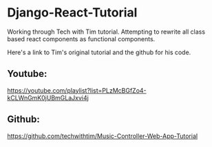 # Django-React-Tutorial
Working through Tech with Tim tutorial. Attempting to rewrite all class based react components as functional components.

Here's a link to Tim's original tutorial and the github for his code.

## **Youtube:**

https://youtube.com/playlist?list=PLzMcBGfZo4-kCLWnGmK0jUBmGLaJxvi4j

## **Github:**

https://github.com/techwithtim/Music-Controller-Web-App-Tutorial
